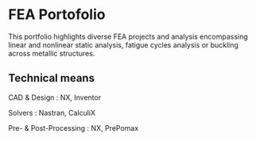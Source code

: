 # FEA Portofolio

This portfolio highlights diverse FEA projects and analysis encompassing linear and nonlinear static analysis, fatigue cycles analysis or buckling across metallic structures.

## Technical means
CAD & Design : NX, Inventor

Solvers : Nastran, CalculiX

Pre- & Post-Processing : NX, PrePomax

